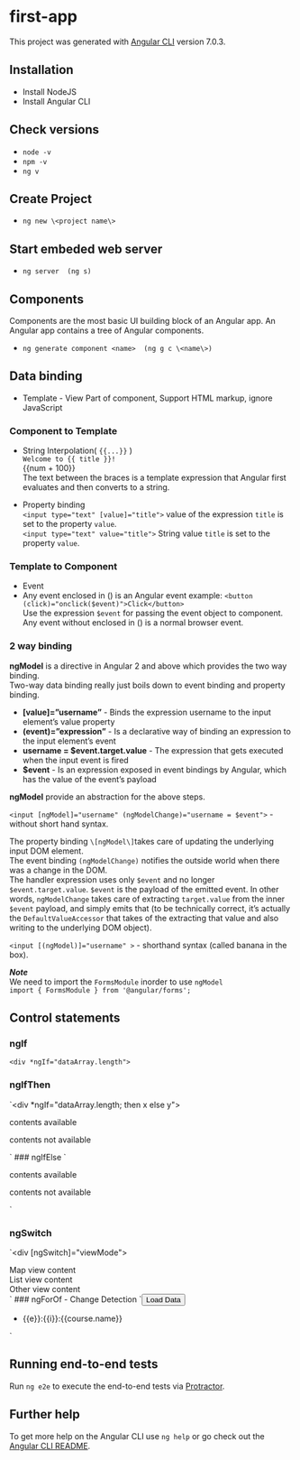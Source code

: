 # first-app

This project was generated with [Angular CLI](https://github.com/angular/angular-cli) version 7.0.3.

## Installation
* Install NodeJS
* Install Angular CLI

## Check versions

* `node -v`
* `npm -v`
* `ng v`

## Create Project

* `ng new \<project name\>`

## Start embeded web server

* `ng server  (ng s)`

## Components
Components are the most basic UI building block of an Angular app. An Angular app contains a tree of Angular components.

* `ng generate component <name>  (ng g c \<name\>)`

## Data binding
* Template - View Part of component, Support  HTML markup, ignore JavaScript

### Component to Template
* String Interpolation( `{{...}}` )  
`Welcome to {{ title }}!`  
  {{num + 100}}  
 The text between the braces is a template expression that Angular first evaluates and then converts to a string.
 

* Property binding  
`<input type="text" [value]="title">` value of the expression `title` is set to the property `value`.  
`<input type="text" value="title">` String value `title` is set to the property `value`.  

### Template to Component
* Event  
* Any event enclosed in () is an Angular event 
example: `<button  (click)="onclick($event)">Click</button>`  
Use the expression `$event` for passing the event object to component.  
Any event without enclosed in () is a normal browser event.  
### 2 way binding
**ngModel** is a directive in Angular 2 and above which provides the two way binding.  
Two-way data binding really just boils down to event binding and property binding.

* **\[value\]=”username”** - Binds the expression username to the input element’s value property  
* **(event)=”expression”** - Is a declarative way of binding an expression to the input element’s event  
* **username = $event.target.value** - The expression that gets executed when the input event is fired  
* **$event** - Is an expression exposed in event bindings by Angular, which has the value of the event’s payload  

**ngModel** provide an abstraction for the above steps.   

`<input [ngModel]="username" (ngModelChange)="username = $event">` - without short hand syntax.  

The property binding `\[ngModel\]`takes care of updating the underlying input DOM element.  
The event binding `(ngModelChange)` notifies the outside world when there was a change in the DOM.  
The handler expression uses only `$event` and no longer `$event.target.value`. `$event` is the payload of the emitted event. In other words, `ngModelChange` takes care of extracting `target.value` from the inner `$event` payload, and simply emits that (to be technically correct, it’s actually the `DefaultValueAccessor` that takes of the extracting that value and also writing to the underlying DOM object).  

`<input [(ngModel)]="username" >` - shorthand syntax (called banana in the box).  

***Note***  
We need to import the `FormsModule` inorder to use `ngModel`  
`import { FormsModule } from '@angular/forms';`

## Control statements
### ngIf
`<div *ngIf="dataArray.length">`
### ngIfThen  
`<div *ngIf="dataArray.length; then x else y">
</div>
<ng-template #x>
  <p>contents available</p> 
 </ng-template>
<ng-template #y>
 <p>contents not available</p> 
</ng-template>`  
### ngIfElse
`<div *ngIf="dataArray.length; else noContent">
  <p>contents available</p>
</div>
<ng-template #noContent>
 <p>contents not available</p> 
</ng-template>`

### ngSwitch  
`<div [ngSwitch]="viewMode">
  <div *ngSwitchCase="'map'">Map view content</div>
  <div *ngSwitchCase="'list'">List view content</div>
  <div *ngSwitchDefault>Other view content</div>
</div>`
### ngForOf - Change Detection  
`<button class="btn" (click)="load()">Load Data</button>
  <ul>
    <li *ngFor="let course of courseList; index as i; even as e; trackBy:trackCourse">
      {{e}}:{{i}}:{{course.name}}
    </li>
  </ul>`










## Running end-to-end tests

Run `ng e2e` to execute the end-to-end tests via [Protractor](http://www.protractortest.org/).

## Further help

To get more help on the Angular CLI use `ng help` or go check out the [Angular CLI README](https://github.com/angular/angular-cli/blob/master/README.md).
